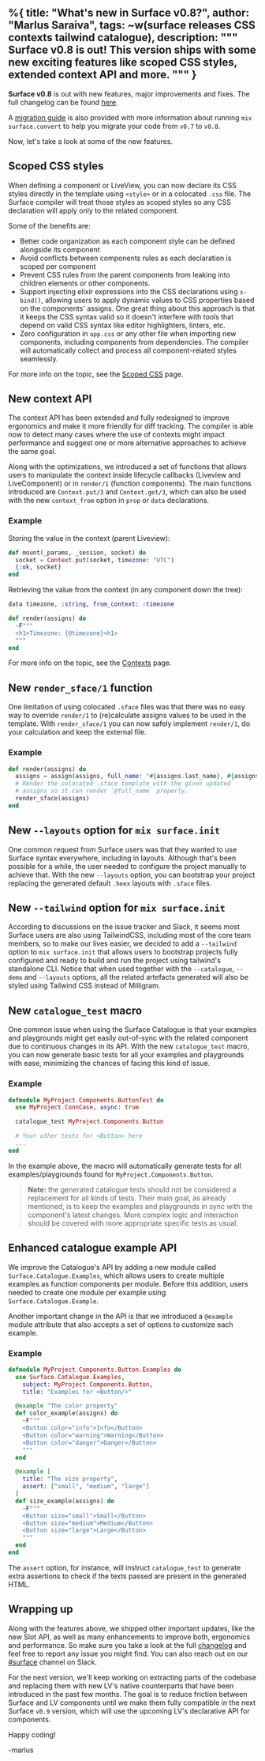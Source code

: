 %{
  title: "What's new in Surface v0.8?",
  author: "Marlus Saraiva",
  tags: ~w(surface releases CSS contexts tailwind catalogue),
  description: """
  Surface v0.8 is out! This version ships with some new exciting features like
  scoped CSS styles, extended context API and more.
  """
}
---

**Surface v0.8** is out with new features, major improvements and fixes. The full changelog can
be found [here](https://github.com/surface-ui/surface/blob/main/CHANGELOG.md).

A [migration guide](https://github.com/surface-ui/surface/blob/main/MIGRATING.md) is also provided with
more information about running `mix surface.convert` to help you migrate your code from `v0.7` to `v0.8`.

Now, let's take a look at some of the new features.

## Scoped CSS styles

When defining a component or LiveView, you can now declare its CSS styles directly in the template
using `<style>` or in a colocated `.css` file. The Surface compiler will treat those styles as scoped
styles so any CSS declaration will apply only to the related component.

Some of the benefits are:

  * Better code organization as each component style can be defined alongside its component
  * Avoid conflicts between components rules as each declaration is scoped per component
  * Prevent CSS rules from the parent components from leaking into children elements or other
    components.
  * Support injecting elixir expressions into the CSS declarations using `s-bind()`, allowing users to apply
    dynamic values to CSS properties based on the components' assigns. One great thing about this approach
    is that it keeps the CSS syntax valid so it doesn't interfere with tools that depend on valid CSS syntax
    like editor highlighters, linters, etc.
  * Zero configuration in `app.css` or any other file when importing new components, including
    components from dependencies. The compiler will automatically collect and process all component-related
    styles seamlessly.

For more info on the topic, see the [Scoped CSS](/scoped_css) page.

## New context API

The context API has been extended and fully redesigned to improve ergonomics and make it more friendly
for diff tracking. The compiler is able now to detect many cases where the use of contexts might impact
performance and suggest one or more alternative approaches to achieve the same goal.

Along with the optimizations, we introduced a set of functions that allows users to manipulate the
context inside lifecycle callbacks (Liveview and LiveComponent) or in `render/1` (function components).
The main functions introduced are `Context.put/3` and `Context.get/3`, which can also be used with the new
`context_from` option in `prop` or `data` declarations.

### Example

Storing the value in the context (parent Liveview):

```elixir
def mount(_params, _session, socket) do
  socket = Context.put(socket, timezone: "UTC")
  {:ok, socket}
end
```

Retrieving the value from the context (in any component down the tree):

```elixir
data timezone, :string, from_context: :timezone

def render(assigns) do
  ~F"""
  <h1>Timezone: {@timezone}<h1>
  """
end
```

For more info on the topic, see the [Contexts](/contexts) page.

## New `render_sface/1` function

One limitation of using colocated `.sface` files was that there was no easy way to
override `render/1` to (re)calculate assigns values to be used in the template.
With `render_sface/1` you can now safely implement `render/1`, do your calculation and keep
the external file.

### Example

```elixir
def render(assigns) do
  assigns = assign(assigns, full_name: "#{assigns.last_name}, #{assigns.first_name}")
  # Render the colocated .sface template with the given updated
  # assigns so it can render `@full_name` properly.
  render_sface(assigns)
end
```

## New `--layouts` option for `mix surface.init`

One common request from Surface users was that they wanted to use Surface syntax everywhere,
including in layouts. Although that's been possible for a while, the user needed to configure
the project manually to achieve that. With the new `--layouts` option, you can bootstrap your
project replacing the generated default `.heex` layouts with `.sface` files.

## New `--tailwind` option for `mix surface.init`

According to discussions on the issue tracker and Slack, it seems most Surface users are also using
TailwindCSS, including most of the core team members, so to make our lives easier, we decided to
add a `--tailwind` option to `mix surface.init` that allows users to bootstrap projects fully
configured and ready to build and run the project using tailwind's standalone CLI. Notice that
when used together with the `--catalogue`, `--demo` and `--layouts` options, all the related
artefacts generated will also be styled using Tailwind CSS instead of Milligram.

## New `catalogue_test` macro

One common issue when using the Surface Catalogue is that your examples and playgrounds might get
easily out-of-sync with the related component due to continuous changes in its API. With the new
`catalogue_test` macro, you can now generate basic tests for all your examples and playgrounds
with ease, minimizing the chances of facing this kind of issue.

### Example

```elixir
defmodule MyProject.Components.ButtonTest do
  use MyProject.ConnCase, async: true

  catalogue_test MyProject.Components.Button

  # Your other tests for <Button> here
  ...
end
```

In the example above, the macro will automatically generate tests for all examples/playgrounds
found for `MyProject.Components.Button`.

> **Note:** the generated catalogue tests should not be considered a replacement for all
> kinds of tests. Their main goal, as already mentioned, is to keep the examples and playgrounds
> in sync with the component's latest changes. More complex logic and interaction should
> be covered with more appropriate specific tests as usual.

## Enhanced catalogue example API

We improve the Catalogue's API by adding a new module called `Surface.Catalogue.Examples`, which
allows users to create multiple examples as function components per module. Before this addition,
users needed to create one module per example using `Surface.Catalogue.Example`.

Another important change in the API is that we introduced a `@example` module attribute that
also accepts a set of options to customize each example.

### Example

```elixir
defmodule MyProject.Components.Button.Examples do
  use Surface.Catalogue.Examples,
    subject: MyProject.Components.Button,
    title: "Examples for <Button/>"

  @example "The color property"
  def color_example(assigns) do
    ~F"""
    <Button color="info">Info</Button>
    <Button color="warning">Warning</Button>
    <Button color="danger">Danger</Button>
    """
  end

  @example [
    title: "The size property",
    assert: ["small", "medium", "large"]
  ]
  def size_example(assigns) do
    ~F"""
    <Button size="small">Small</Button>
    <Button size="medium">Medium</Button>
    <Button size="large">Large</Button>
    """
  end
end
```

The `assert` option, for instance, will instruct `catalogue_test` to generate extra
assertions to check if the texts passed are present in the generated HTML.

## Wrapping up

Along with the features above, we shipped other important updates, like the new Slot API,
as well as many enhancements to improve both, ergonomics and performance. So make sure you take a
look at the full [changelog](https://github.com/surface-ui/surface/blob/main/CHANGELOG.md) and feel
free to report any issue you might find. You can also reach out on our
[#surface](https://elixir-slackin.herokuapp.com/) channel on Slack.

For the next version, we'll keep working on extracting parts of the codebase and replacing them with
new LV's native counterparts that have been introduced in the past few months. The goal is to reduce
friction between Surface and LV components until we make them fully compatible in the next
Surface `v0.9` version, which will use the upcoming LV's declarative API for components.

Happy coding!

-marlus
